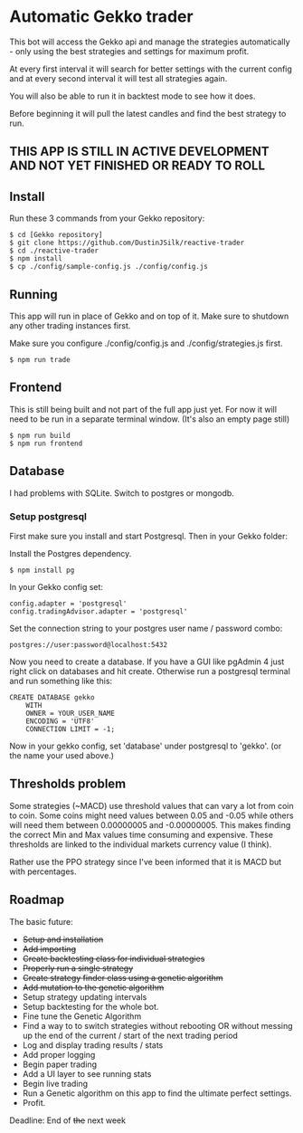 
# Automatic Gekko trader
This bot will access the Gekko api and manage the strategies automatically - only using the best strategies and settings for maximum profit.

At every first interval it will search for better settings with the current config and at every second interval it will test all strategies again.

You will also be able to run it in backtest mode to see how it does.

Before beginning it will pull the latest candles and find the best strategy to run.

## THIS APP IS STILL IN ACTIVE DEVELOPMENT AND NOT YET FINISHED OR READY TO ROLL

## Install

Run these 3 commands from your Gekko repository:
```
$ cd [Gekko repository]
$ git clone https://github.com/DustinJSilk/reactive-trader
$ cd ./reactive-trader
$ npm install
$ cp ./config/sample-config.js ./config/config.js
```

## Running

This app will run in place of Gekko and on top of it. Make sure to shutdown any other trading instances first.

Make sure you configure ./config/config.js and ./config/strategies.js first.
```
$ npm run trade
```

## Frontend

This is still being built and not part of the full app just yet. For now it will
need to be run in a separate terminal window. (It's also an empty page still)

```
$ npm run build
$ npm run frontend
```

## Database

I had problems with SQLite. Switch to postgres or mongodb.

### Setup postgresql

First make sure you install and start Postgresql. Then in your Gekko folder:

Install the Postgres dependency.

```
$ npm install pg
```

In your Gekko config set:
```
config.adapter = 'postgresql'
config.tradingAdvisor.adapter = 'postgresql'
```

Set the connection string to your postgres user name / password combo:

```
postgres://user:password@localhost:5432
```

Now you need to create a database. If you have a GUI like pgAdmin 4 just right
click on databases and hit create. Otherwise run a postgresql terminal and run
something like this:

```
CREATE DATABASE gekko
    WITH
    OWNER = YOUR_USER_NAME
    ENCODING = 'UTF8'
    CONNECTION LIMIT = -1;
```

Now in your gekko config, set 'database' under postgresql to 'gekko'. (or the
name your used above.)


## Thresholds problem

Some strategies (~MACD) use threshold values that can vary a lot from coin to coin.
Some coins might need values between 0.05 and -0.05 while others will need them between 0.00000005 and -0.00000005.
This makes finding the correct Min and Max values time consuming and expensive.
These thresholds are linked to the individual markets currency value (I think).

Rather use the PPO strategy since I've been informed that it is MACD but with percentages.

## Roadmap

The basic future:

- ~~Setup and installation~~
- ~~Add importing~~
- ~~Create backtesting class for individual strategies~~
- ~~Properly run a single strategy~~
- ~~Create strategy finder class using a genetic algorithm~~
- ~~Add mutation to the genetic algorithm~~
- Setup strategy updating intervals
- Setup backtesting for the whole bot.
- Fine tune the Genetic Algorithm
- Find a way to to switch strategies without rebooting OR without messing up the end of the current / start of the next trading period
- Log and display trading results / stats
- Add proper logging
- Begin paper trading
- Add a UI layer to see running stats
- Begin live trading
- Run a Genetic algorithm on this app to find the ultimate perfect settings.
- Profit.

Deadline: End of ~~the~~ next week
